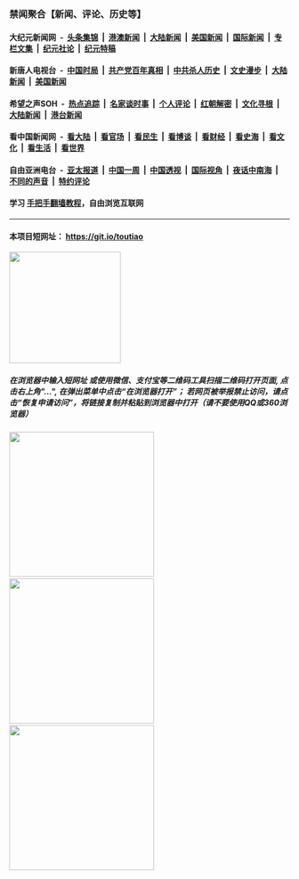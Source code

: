 ### 禁闻聚合【新闻、评论、历史等】

#### 大纪元新闻网 &nbsp;-&nbsp; [头条集锦](indexes/E头条集锦.md?t=02052044) &nbsp;|&nbsp; [港澳新闻](indexes/E港澳新闻.md?t=02052044)  &nbsp;|&nbsp; [大陆新闻](indexes/E大陆新闻.md?t=02052044) &nbsp;|&nbsp; [美国新闻](indexes/E美国新闻.md?t=02052044) &nbsp;|&nbsp; [国际新闻](indexes/E国际新闻.md?t=02052044) &nbsp;|&nbsp; [专栏文集](indexes/E专栏文集.md?t=02052044) &nbsp;|&nbsp; [纪元社论](indexes/E纪元社论.md?t=02052044) &nbsp;|&nbsp; [纪元特稿](indexes/E纪元特稿.md?t=02052044) 

#### 新唐人电视台 &nbsp;-&nbsp; [中国时局](indexes/N中国时局.md?t=02052044) &nbsp;|&nbsp; [共产党百年真相](indexes/N共产党百年真相.md?t=02052044) &nbsp;|&nbsp; [中共杀人历史](indexes/N中共杀人历史.md?t=02052044) &nbsp;|&nbsp; [文史漫步](indexes/N文史漫步.md?t=02052044) &nbsp;|&nbsp; [大陆新闻](indexes/N大陆新闻.md?t=02052044) &nbsp;|&nbsp; [美国新闻](indexes/N美国新闻.md?t=02052044)

#### 希望之声SOH &nbsp;-&nbsp; [热点追踪](indexes/H热点追踪.md?t=02052044) &nbsp;|&nbsp; [名家谈时事](indexes/H名家谈时事.md?t=02052044) &nbsp;|&nbsp; [个人评论](indexes/H个人评论.md?t=02052044)  &nbsp;|&nbsp; [红朝解密](indexes/H红朝解密.md?t=02052044) &nbsp;|&nbsp; [文化寻根](indexes/H文化寻根.md?t=02052044) &nbsp;|&nbsp; [大陆新闻](indexes/H大陆新闻.md?t=02052044) &nbsp;|&nbsp; [港台新闻](indexes/H港台新闻.md?t=02052044)

#### 看中国新闻网 &nbsp;-&nbsp; [看大陆](indexes/S看大陆.md?t=02052044) &nbsp;|&nbsp; [看官场](indexes/S看官场.md?t=02052044) &nbsp;|&nbsp; [看民生](indexes/S看民生.md?t=02052044)  &nbsp;|&nbsp; [看博谈](indexes/S看博谈.md?t=02052044) &nbsp;|&nbsp; [看财经](indexes/S看财经.md?t=02052044) &nbsp;|&nbsp; [看史海](indexes/S看史海.md?t=02052044) &nbsp;|&nbsp; [看文化](indexes/S看文化.md?t=02052044) &nbsp;|&nbsp; [看生活](indexes/S看生活.md?t=02052044) &nbsp;|&nbsp; [看世界](indexes/S看世界.md?t=02052044)

#### 自由亚洲电台 &nbsp;-&nbsp; [亚太报道](indexes/R亚太报道.md?t=02052044) &nbsp;|&nbsp; [中国一周](indexes/R中国一周.md?t=02052044) &nbsp;|&nbsp; [中国透视](indexes/R中国透视.md?t=02052044)  &nbsp;|&nbsp; [国际视角](indexes/R国际视角.md?t=02052044) &nbsp;|&nbsp; [夜话中南海](indexes/R夜话中南海.md?t=02052044) &nbsp;|&nbsp; [不同的声音](indexes/R不同的声音.md?t=02052044) &nbsp;|&nbsp; [特约评论](indexes/R特约评论.md?t=02052044)

#### 学习 [手把手翻墙教程](https://github.com/gfw-breaker/guides/wiki)，自由浏览互联网

----

#### 本项目短网址： https://git.io/toutiao
<img src="https://raw.githubusercontent.com/gfw-breaker/banned-news/master/scripts/img/qr.png" width="200px"/>  

##### 在浏览器中输入短网址 或使用微信、支付宝等二维码工具扫描二维码打开页面, 点击右上角"...", 在弹出菜单中点击“在浏览器打开”； 若网页被举报禁止访问，请点击“恢复申请访问”，将链接复制并粘贴到浏览器中打开（请不要使用QQ或360浏览器）

<img src="https://raw.githubusercontent.com/gfw-breaker/banned-news/master/scripts/img/1.png" width="260px"/> &nbsp; <img src="https://raw.githubusercontent.com/gfw-breaker/banned-news/master/scripts/img/2.png" width="260px"/> &nbsp; <img src="https://raw.githubusercontent.com/gfw-breaker/banned-news/master/scripts/img/3.png" width="260px"/>
